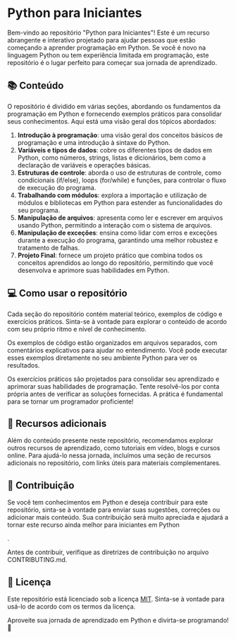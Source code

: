 # Python para Iniciantes

Bem-vindo ao repositório "Python para Iniciantes"! Este é um recurso abrangente e interativo projetado para ajudar pessoas que estão começando a aprender programação em Python. Se você é novo na linguagem Python ou tem experiência limitada em programação, este repositório é o lugar perfeito para começar sua jornada de aprendizado.

## 📚 Conteúdo

O repositório é dividido em várias seções, abordando os fundamentos da programação em Python e fornecendo exemplos práticos para consolidar seus conhecimentos. Aqui está uma visão geral dos tópicos abordados:

1. **Introdução à programação**: uma visão geral dos conceitos básicos de programação e uma introdução à sintaxe do Python.
2. **Variáveis e tipos de dados**: cobre os diferentes tipos de dados em Python, como números, strings, listas e dicionários, bem como a declaração de variáveis e operações básicas.
3. **Estruturas de controle**: aborda o uso de estruturas de controle, como condicionais (if/else), loops (for/while) e funções, para controlar o fluxo de execução do programa.
4. **Trabalhando com módulos**: explora a importação e utilização de módulos e bibliotecas em Python para estender as funcionalidades do seu programa.
5. **Manipulação de arquivos**: apresenta como ler e escrever em arquivos usando Python, permitindo a interação com o sistema de arquivos.
6. **Manipulação de exceções**: ensina como lidar com erros e exceções durante a execução do programa, garantindo uma melhor robustez e tratamento de falhas.
7. **Projeto Final**: fornece um projeto prático que combina todos os conceitos aprendidos ao longo do repositório, permitindo que você desenvolva e aprimore suas habilidades em Python.

## 💻 Como usar o repositório

Cada seção do repositório contém material teórico, exemplos de código e exercícios práticos. Sinta-se à vontade para explorar o conteúdo de acordo com seu próprio ritmo e nível de conhecimento.

Os exemplos de código estão organizados em arquivos separados, com comentários explicativos para ajudar no entendimento. Você pode executar esses exemplos diretamente no seu ambiente Python para ver os resultados.

Os exercícios práticos são projetados para consolidar seu aprendizado e aprimorar suas habilidades de programação. Tente resolvê-los por conta própria antes de verificar as soluções fornecidas. A prática é fundamental para se tornar um programador proficiente!

## 🔗 Recursos adicionais

Além do conteúdo presente neste repositório, recomendamos explorar outros recursos de aprendizado, como tutoriais em vídeo, blogs e cursos online. Para ajudá-lo nessa jornada, incluímos uma seção de recursos adicionais no repositório, com links úteis para materiais complementares.

## 🤝 Contribuição

Se você tem conhecimentos em Python e deseja contribuir para este repositório, sinta-se à vontade para enviar suas sugestões, correções ou adicionar mais conteúdo. Sua contribuição será muito apreciada e ajudará a tornar este recurso ainda melhor para iniciantes em Python

.

Antes de contribuir, verifique as diretrizes de contribuição no arquivo CONTRIBUTING.md.

## 📃 Licença

Este repositório está licenciado sob a licença [MIT](LICENSE). Sinta-se à vontade para usá-lo de acordo com os termos da licença.

Aproveite sua jornada de aprendizado em Python e divirta-se programando! 🚀
